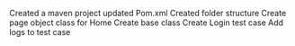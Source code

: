 Created a maven project
updated Pom.xml
Created folder structure
Create page object class for Home
Create base class
Create Login test case
Add logs to test case 

